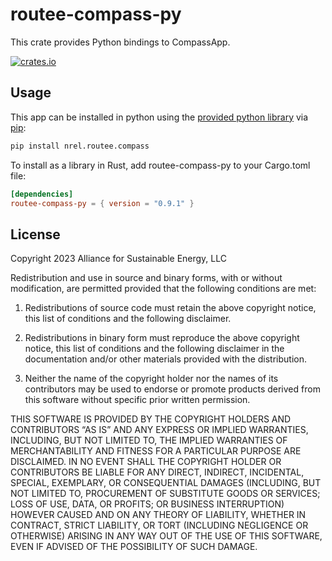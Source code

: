 # routee-compass-py

This crate provides Python bindings to CompassApp.

[![crates.io](https://img.shields.io/crates/v/routee-compass-py.svg)](https://crates.io/crates/routee-compass-py)

## Usage

This app can be installed in python using the [provided python library](../../python) via [pip](https://pypi.org/project/nrel.routee.compass/):

```bash
pip install nrel.routee.compass
```

To install as a library in Rust, add routee-compass-py to your Cargo.toml file:

```toml
[dependencies]
routee-compass-py = { version = "0.9.1" }
```

## License

Copyright 2023 Alliance for Sustainable Energy, LLC

Redistribution and use in source and binary forms, with or without modification, are permitted provided that the following conditions are met:

1. Redistributions of source code must retain the above copyright notice, this list of conditions and the following disclaimer.

2. Redistributions in binary form must reproduce the above copyright notice, this list of conditions and the following disclaimer in the documentation and/or other materials provided with the distribution.

3. Neither the name of the copyright holder nor the names of its contributors may be used to endorse or promote products derived from this software without specific prior written permission.

THIS SOFTWARE IS PROVIDED BY THE COPYRIGHT HOLDERS AND CONTRIBUTORS “AS IS” AND ANY EXPRESS OR IMPLIED WARRANTIES, INCLUDING, BUT NOT LIMITED TO, THE IMPLIED WARRANTIES OF MERCHANTABILITY AND FITNESS FOR A PARTICULAR PURPOSE ARE DISCLAIMED. IN NO EVENT SHALL THE COPYRIGHT HOLDER OR CONTRIBUTORS BE LIABLE FOR ANY DIRECT, INDIRECT, INCIDENTAL, SPECIAL, EXEMPLARY, OR CONSEQUENTIAL DAMAGES (INCLUDING, BUT NOT LIMITED TO, PROCUREMENT OF SUBSTITUTE GOODS OR SERVICES; LOSS OF USE, DATA, OR PROFITS; OR BUSINESS INTERRUPTION) HOWEVER CAUSED AND ON ANY THEORY OF LIABILITY, WHETHER IN CONTRACT, STRICT LIABILITY, OR TORT (INCLUDING NEGLIGENCE OR OTHERWISE) ARISING IN ANY WAY OUT OF THE USE OF THIS SOFTWARE, EVEN IF ADVISED OF THE POSSIBILITY OF SUCH DAMAGE.
